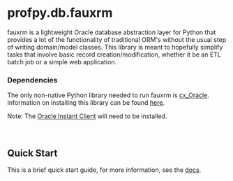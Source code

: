 # profpy.db.fauxrm
fauxrm is a lightweight Oracle database abstraction layer for Python that provides a lot of the
functionality of traditional ORM's without the usual step of writing domain/model classes.
This library is meant to hopefully simplify tasks that involve basic record creation/modification,
whether it be an ETL batch job or a simple web application.

### Dependencies
The only non-native Python library needed to run fauxrm is [cx_Oracle](https://oracle.github.io/python-cx_Oracle/).
Information on installing this library can be found [here](http://cx-oracle.readthedocs.io/en/latest/installation.html).

Note: The [Oracle Instant Client](http://www.oracle.com/technetwork/database/database-technologies/instant-client/overview/index.html)
will need to be installed.<br><br><br>

## Quick Start
This is a brief quick start guide, for more information, see the [docs](./documentation/README.md).